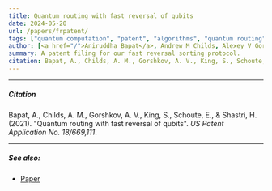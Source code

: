 ```yaml
---
title: Quantum routing with fast reversal of qubits
date: 2024-05-20
url: /papers/frpatent/
tags: ["quantum computation", "patent", "algorithms", "quantum routing", "quantum architectures", "quantum entanglement"]
author: [<a href="/">Aniruddha Bapat</a>, Andrew M Childs, Alexey V Gorshkov, Samuel King, Eddie Schoute, Hrishee Shastri]
summary: A patent filing for our fast reversal sorting protocol.  
citation: Bapat, A., Childs, A. M., Gorshkov, A. V., King, S., Schoute, E., & Shastri, H. (2021). "Quantum routing with fast reversal of qubits". *US Patent Application No. 18/669,111*.
---
```


---

##### Citation

Bapat, A., Childs, A. M., Gorshkov, A. V., King, S., Schoute, E., & Shastri, H. (2021). "Quantum routing with fast reversal of qubits". *US Patent Application No. 18/669,111*.

---

##### See also:

+ [Paper](/papers/fastreversals)